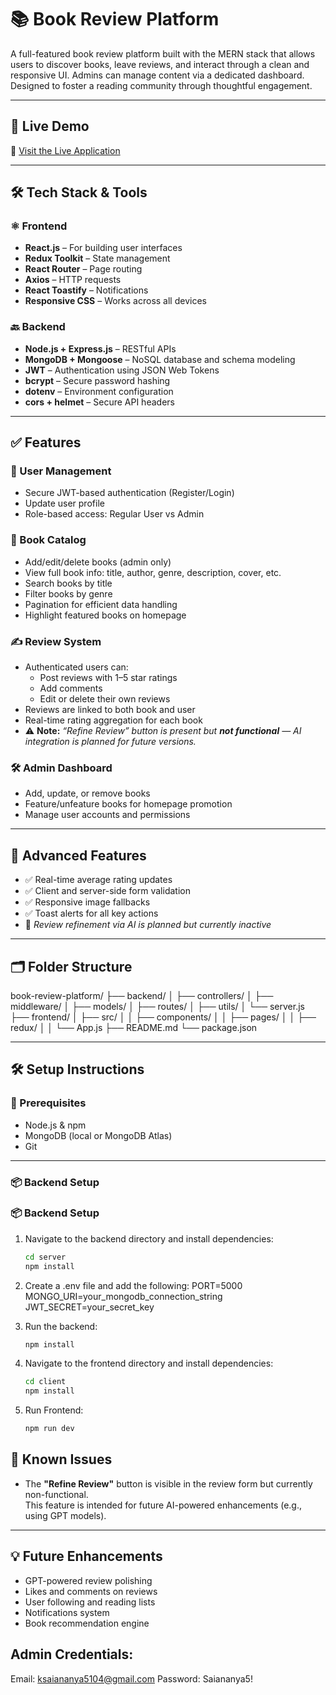 # 📚 Book Review Platform

A full-featured book review platform built with the MERN stack that allows users to discover books, leave reviews, and interact through a clean and responsive UI. Admins can manage content via a dedicated dashboard. Designed to foster a reading community through thoughtful engagement.

---

## 🚀 Live Demo

🔗 [Visit the Live Application](https://book-review-frontend-x0zl.onrender.com/)

---

## 🛠 Tech Stack & Tools

### ⚛️ Frontend
- **React.js** – For building user interfaces
- **Redux Toolkit** – State management
- **React Router** – Page routing
- **Axios** – HTTP requests
- **React Toastify** – Notifications
- **Responsive CSS** – Works across all devices

### 🔙 Backend
- **Node.js + Express.js** – RESTful APIs
- **MongoDB + Mongoose** – NoSQL database and schema modeling
- **JWT** – Authentication using JSON Web Tokens
- **bcrypt** – Secure password hashing
- **dotenv** – Environment configuration
- **cors + helmet** – Secure API headers

---

## ✅ Features

### 👤 User Management
- Secure JWT-based authentication (Register/Login)
- Update user profile
- Role-based access: Regular User vs Admin

### 📖 Book Catalog
- Add/edit/delete books (admin only)
- View full book info: title, author, genre, description, cover, etc.
- Search books by title
- Filter books by genre
- Pagination for efficient data handling
- Highlight featured books on homepage

### ✍️ Review System
- Authenticated users can:
  - Post reviews with 1–5 star ratings
  - Add comments
  - Edit or delete their own reviews
- Reviews are linked to both book and user
- Real-time rating aggregation for each book
- ⚠️ **Note:** *“Refine Review” button is present but **not functional** — AI integration is planned for future versions.*

### 🛠 Admin Dashboard
- Add, update, or remove books
- Feature/unfeature books for homepage promotion
- Manage user accounts and permissions

---

## 🧠 Advanced Features

- ✅ Real-time average rating updates
- ✅ Client and server-side form validation
- ✅ Responsive image fallbacks
- ✅ Toast alerts for all key actions
- 🚫 *Review refinement via AI is planned but currently inactive*

---

## 🗂 Folder Structure

book-review-platform/
├── backend/
│   ├── controllers/
│   ├── middleware/
│   ├── models/
│   ├── routes/
│   ├── utils/
│   └── server.js
├── frontend/
│   ├── src/
│   │   ├── components/
│   │   ├── pages/
│   │   ├── redux/
│   │   └── App.js
├── README.md
└── package.json


---

## 🛠 Setup Instructions

### 🧩 Prerequisites
- Node.js & npm
- MongoDB (local or MongoDB Atlas)
- Git

---

### 📦 Backend Setup

### 📦 Backend Setup

1. Navigate to the backend directory and install dependencies:

   ```bash
   cd server
   npm install

2. Create a .env file and add the following:
   PORT=5000
  MONGO_URI=your_mongodb_connection_string
  JWT_SECRET=your_secret_key
3. Run the backend:

   ```bash
   npm install


4. Navigate to the frontend directory and install dependencies:
      ```bash
   cd client
   npm install

5. Run Frontend:
    ```bash
    npm run dev

## 🧪 Known Issues

- The **"Refine Review"** button is visible in the review form but currently non-functional.  
  This feature is intended for future AI-powered enhancements (e.g., using GPT models).

---

## 💡 Future Enhancements

- GPT-powered review polishing
- Likes and comments on reviews
- User following and reading lists
- Notifications system
- Book recommendation engine

## Admin Credentials:
Email: ksaiananya5104@gmail.com 
Password: Saiananya5!